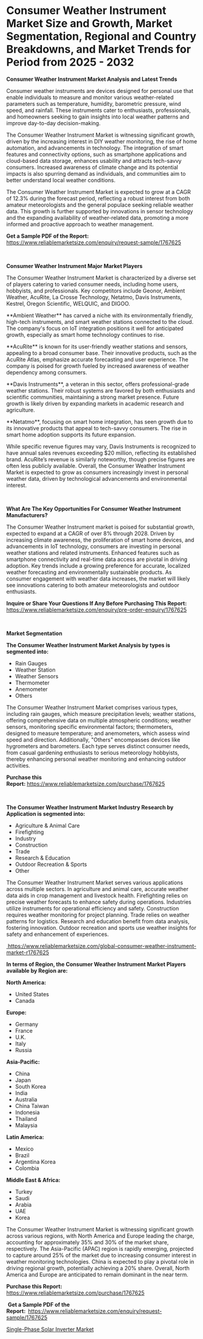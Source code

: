 <p><h1>Consumer Weather Instrument Market Size and Growth, Market Segmentation, Regional and Country Breakdowns, and Market Trends for Period from 2025 -  2032</h1></p><p><strong>Consumer Weather Instrument Market Analysis and Latest Trends</strong></p>
<p><p>Consumer weather instruments are devices designed for personal use that enable individuals to measure and monitor various weather-related parameters such as temperature, humidity, barometric pressure, wind speed, and rainfall. These instruments cater to enthusiasts, professionals, and homeowners seeking to gain insights into local weather patterns and improve day-to-day decision-making.</p><p>The Consumer Weather Instrument Market is witnessing significant growth, driven by the increasing interest in DIY weather monitoring, the rise of home automation, and advancements in technology. The integration of smart features and connectivity options, such as smartphone applications and cloud-based data storage, enhances usability and attracts tech-savvy consumers. Increased awareness of climate change and its potential impacts is also spurring demand as individuals, and communities aim to better understand local weather conditions.</p><p>The Consumer Weather Instrument Market is expected to grow at a CAGR of 12.3% during the forecast period, reflecting a robust interest from both amateur meteorologists and the general populace seeking reliable weather data. This growth is further supported by innovations in sensor technology and the expanding availability of weather-related data, promoting a more informed and proactive approach to weather management.</p></p>
<p><strong>Get a Sample PDF of the Report:&nbsp;</strong> <a href="https://www.reliablemarketsize.com/enquiry/request-sample/1767625?utm_campaign=2526&utm_medium=2&utm_source=Github&utm_content=ia&utm_term=11042025&utm_id=consumer-weather-instrument">https://www.reliablemarketsize.com/enquiry/request-sample/1767625</a></p>
<p>&nbsp;</p>
<p><strong>Consumer Weather Instrument Major Market Players</strong></p>
<p><p>The Consumer Weather Instrument Market is characterized by a diverse set of players catering to varied consumer needs, including home users, hobbyists, and professionals. Key competitors include Geonor, Ambient Weather, AcuRite, La Crosse Technology, Netatmo, Davis Instruments, Kestrel, Oregon Scientific, WELQUIC, and DIGOO.</p><p>**Ambient Weather** has carved a niche with its environmentally friendly, high-tech instruments, and smart weather stations connected to the cloud. The company's focus on IoT integration positions it well for anticipated growth, especially as smart home technology continues to rise.</p><p>**AcuRite** is known for its user-friendly weather stations and sensors, appealing to a broad consumer base. Their innovative products, such as the AcuRite Atlas, emphasize accurate forecasting and user experience. The company is poised for growth fueled by increased awareness of weather dependency among consumers.</p><p>**Davis Instruments**, a veteran in this sector, offers professional-grade weather stations. Their robust systems are favored by both enthusiasts and scientific communities, maintaining a strong market presence. Future growth is likely driven by expanding markets in academic research and agriculture.</p><p>**Netatmo**, focusing on smart home integration, has seen growth due to its innovative products that appeal to tech-savvy consumers. The rise in smart home adoption supports its future expansion.</p><p>While specific revenue figures may vary, Davis Instruments is recognized to have annual sales revenues exceeding $20 million, reflecting its established brand. AcuRite’s revenue is similarly noteworthy, though precise figures are often less publicly available. Overall, the Consumer Weather Instrument Market is expected to grow as consumers increasingly invest in personal weather data, driven by technological advancements and environmental interest.</p></p>
<p>&nbsp;</p>
<p><strong>What Are The Key Opportunities For Consumer Weather Instrument Manufacturers?</strong></p>
<p><p>The Consumer Weather Instrument market is poised for substantial growth, expected to expand at a CAGR of over 8% through 2028. Driven by increasing climate awareness, the proliferation of smart home devices, and advancements in IoT technology, consumers are investing in personal weather stations and related instruments. Enhanced features such as smartphone connectivity and real-time data access are pivotal in driving adoption. Key trends include a growing preference for accurate, localized weather forecasting and environmentally sustainable products. As consumer engagement with weather data increases, the market will likely see innovations catering to both amateur meteorologists and outdoor enthusiasts.</p></p>
<p><strong>Inquire or Share Your Questions If Any Before Purchasing This Report:</strong> <a href="https://www.reliablemarketsize.com/enquiry/pre-order-enquiry/1767625?utm_campaign=2526&utm_medium=2&utm_source=Github&utm_content=ia&utm_term=11042025&utm_id=consumer-weather-instrument">https://www.reliablemarketsize.com/enquiry/pre-order-enquiry/1767625</a></p>
<p>&nbsp;</p>
<p><strong>Market Segmentation</strong></p>
<p><strong>The Consumer Weather Instrument Market Analysis by types is segmented into:</strong></p>
<p><ul><li>Rain Gauges</li><li>Weather Station</li><li>Weather Sensors</li><li>Thermometer</li><li>Anemometer</li><li>Others</li></ul></p>
<p><p>The Consumer Weather Instrument Market comprises various types, including rain gauges, which measure precipitation levels; weather stations, offering comprehensive data on multiple atmospheric conditions; weather sensors, monitoring specific environmental factors; thermometers, designed to measure temperature; and anemometers, which assess wind speed and direction. Additionally, "Others" encompasses devices like hygrometers and barometers. Each type serves distinct consumer needs, from casual gardening enthusiasts to serious meteorology hobbyists, thereby enhancing personal weather monitoring and enhancing outdoor activities.</p></p>
<p><strong>Purchase this Report:&nbsp;</strong><a href="https://www.reliablemarketsize.com/purchase/1767625?utm_campaign=2526&utm_medium=2&utm_source=Github&utm_content=ia&utm_term=11042025&utm_id=consumer-weather-instrument">https://www.reliablemarketsize.com/purchase/1767625</a></p>
<p>&nbsp;</p>
<p><strong>The Consumer Weather Instrument Market Industry Research by Application is segmented into:</strong></p>
<p><ul><li>Agriculture & Animal Care</li><li>Firefighting</li><li>Industry</li><li>Construction</li><li>Trade</li><li>Research & Education</li><li>Outdoor Recreation & Sports</li><li>Other</li></ul></p>
<p><p>The Consumer Weather Instrument Market serves various applications across multiple sectors. In agriculture and animal care, accurate weather data aids in crop management and livestock health. Firefighting relies on precise weather forecasts to enhance safety during operations. Industries utilize instruments for operational efficiency and safety. Construction requires weather monitoring for project planning. Trade relies on weather patterns for logistics. Research and education benefit from data analysis, fostering innovation. Outdoor recreation and sports use weather insights for safety and enhancement of experiences.</p></p>
<p><a href="https://www.reliablemarketsize.com/global-consumer-weather-instrument-market-r1767625?utm_campaign=2526&utm_medium=2&utm_source=Github&utm_content=ia&utm_term=11042025&utm_id=consumer-weather-instrument">&nbsp;https://www.reliablemarketsize.com/global-consumer-weather-instrument-market-r1767625</a></p>
<p><strong>In terms of Region, the Consumer Weather Instrument Market Players available by Region are:</strong></p>
<p>
    <p> <strong> North America: </strong>
        <ul>
            <li>United States</li>
            <li>Canada</li>
        </ul>
        </p> 
    <p> <strong> Europe: </strong>
        <ul>
            <li>Germany</li>
            <li>France</li>
            <li>U.K.</li>
            <li>Italy</li>
            <li>Russia</li>
        </ul>
        </p> 
    <p> <strong> Asia-Pacific: </strong>
        <ul>
            <li>China</li>
            <li>Japan</li>
            <li>South Korea</li>
            <li>India</li>
            <li>Australia</li>
            <li>China Taiwan</li>
            <li>Indonesia</li>
            <li>Thailand</li>
            <li>Malaysia</li>
        </ul>
        </p> 
    <p> <strong> Latin America: </strong>
        <ul>
            <li>Mexico</li>
            <li>Brazil</li>
            <li>Argentina Korea</li>
            <li>Colombia</li>
        </ul>
        </p> 
    <p> <strong> Middle East & Africa: </strong>
        <ul>
            <li>Turkey</li>
            <li>Saudi</li>
            <li>Arabia</li>
            <li>UAE</li>
            <li>Korea</li>
        </ul>
    </p>
    </p>
<p><p>The Consumer Weather Instrument Market is witnessing significant growth across various regions, with North America and Europe leading the charge, accounting for approximately 35% and 30% of the market share, respectively. The Asia-Pacific (APAC) region is rapidly emerging, projected to capture around 25% of the market due to increasing consumer interest in weather monitoring technologies. China is expected to play a pivotal role in driving regional growth, potentially achieving a 20% share. Overall, North America and Europe are anticipated to remain dominant in the near term.</p></p>
<p><strong>Purchase this Report: </strong><a href="https://www.reliablemarketsize.com/purchase/1767625?utm_campaign=2526&utm_medium=2&utm_source=Github&utm_content=ia&utm_term=11042025&utm_id=consumer-weather-instrument">https://www.reliablemarketsize.com/purchase/1767625</a></p>
<p>&nbsp;<strong>Get a Sample PDF of the Report:&nbsp;&nbsp;</strong><a href="https://www.reliablemarketsize.com/enquiry/request-sample/1767625?utm_campaign=2526&utm_medium=2&utm_source=Github&utm_content=ia&utm_term=11042025&utm_id=consumer-weather-instrument">https://www.reliablemarketsize.com/enquiry/request-sample/1767625</a></p>
<p><strong></strong></p>
<p><p><a href="https://github.com/balapopepi/Market-Research-Report-List-1/blob/main/single-phase-solar-inverter-market.md?utm_campaign=2526&utm_medium=2&utm_source=Github&utm_content=ia&utm_term=11042025&utm_id=consumer-weather-instrument">Single-Phase Solar Inverter Market</a></p></p>